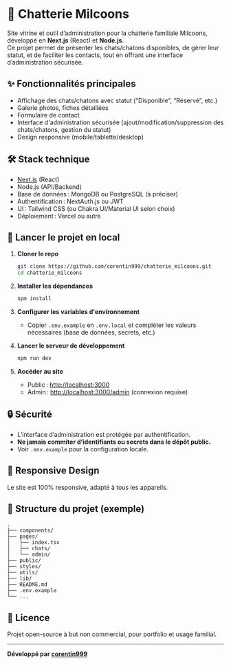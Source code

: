 # 🐾 Chatterie Milcoons

Site vitrine et outil d’administration pour la chatterie familiale Milcoons, développé en **Next.js** (React) et **Node.js**.  
Ce projet permet de présenter les chats/chatons disponibles, de gérer leur statut, et de faciliter les contacts, tout en offrant une interface d’administration sécurisée.

## ✨ Fonctionnalités principales

- Affichage des chats/chatons avec statut (“Disponible”, “Réservé”, etc.)
- Galerie photos, fiches détaillées
- Formulaire de contact
- Interface d'administration sécurisée (ajout/modification/suppression des chats/chatons, gestion du statut)
- Design responsive (mobile/tablette/desktop)

## 🛠️ Stack technique

- [Next.js](https://nextjs.org/) (React)
- Node.js (API/Backend)
- Base de données : MongoDB ou PostgreSQL (à préciser)
- Authentification : NextAuth.js ou JWT
- UI : Tailwind CSS (ou Chakra UI/Material UI selon choix)
- Déploiement : Vercel ou autre

## 🚀 Lancer le projet en local

1. **Cloner le repo**
   ```bash
   git clone https://github.com/corentin999/chatterie_milcoons.git
   cd chatterie_milcoons
   ```

2. **Installer les dépendances**
   ```bash
   npm install
   ```

3. **Configurer les variables d'environnement**
   - Copier `.env.example` en `.env.local` et compléter les valeurs nécessaires (base de données, secrets, etc.)

4. **Lancer le serveur de développement**
   ```bash
   npm run dev
   ```

5. **Accéder au site**
   - Public : [http://localhost:3000](http://localhost:3000)
   - Admin : [http://localhost:3000/admin](http://localhost:3000/admin) (connexion requise)

## 🔒 Sécurité

- L’interface d’administration est protégée par authentification.
- **Ne jamais commiter d’identifiants ou secrets dans le dépôt public.**
- Voir `.env.example` pour la configuration locale.

## 📱 Responsive Design

Le site est 100% responsive, adapté à tous les appareils.

## 📂 Structure du projet (exemple)

```
.
├── components/
├── pages/
│   ├── index.tsx
│   ├── chats/
│   └── admin/
├── public/
├── styles/
├── utils/
├── lib/
├── README.md
├── .env.example
└── ...
```

## 📝 Licence

Projet open-source à but non commercial, pour portfolio et usage familial.

---

**Développé par [corentin999](https://github.com/corentin999)**